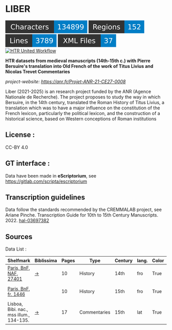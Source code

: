 LIBER
=====================
![characters badge](badges/characters.svg) ![regions badge](badges/regions.svg) ![lines badge](badges/lines.svg) ![files badge](badges/files.svg) 
[![HTR United Workflow](https://github.com/CIHAM-HTR/Liber/actions/workflows/htr-united-workflows.yml/badge.svg)](https://github.com/CIHAM-HTR/Liber/actions/workflows/htr-united-workflows.yml) 


**HTR datasets from medieval manuscripts (14th-15th c.) with Pierre Bersuire's translation into Old French of the work of Titus Livius and Nicolas Trevet Commentaries**


*project-website: https://anr.fr/Projet-ANR-21-CE27-0008*

Liber (2021-2025) is an research project funded by the ANR (Agence Nationale de Recherche). The project proposes to study the way in which Bersuire, in the 14th century, translated the Roman History of Titus Livius, a translation which was to have a major influence on the constitution of the French lexicon, particularly the political lexicon, and the construction of a historical science, based on Western conceptions of Roman institutions

## License : 

CC-BY 4.0

## GT interface :

Data have been made in **eScriptorium**, see https://gitlab.com/scripta/escriptorium

## Transcription guidelines

Data follow the standards recommended by the CREMMALAB project, see Ariane Pinche. Transcription Guide for 10th to 15th Century Manuscripts. 2022. [hal-03697382](https://hal.science/hal-03697382/document)

## Sources

Data List :

 Shelfmark            | Biblissima | Pages | Type    | Century | lang. | Color | Content |  transcriber |
----------------------|--------|------------|-------|---------|---------|-------------|-------|----------------|
 [Paris, BnF, NAF, 27401](https://gallica.bnf.fr/ark:/12148/btv1b10532600x)  | [→](https://data.biblissima.fr/entity/Q68441) | 10     | History | 14th   | fro   | True  |  Pierre Bersuire's translation   |  
 [Paris, BnF, fr. 1446](https://gallica.bnf.fr/ark:/12148/btv1b8451118s) |    | 10     | History | 15th      |  fro   | True  |   Pierre Bersuire's translation |
 Lisboa, Bibi. nac., mss illum., 134-135. |  [→](https://data.biblissima.fr/entity/Q309089) | 17    | Commentaries | 15th      |  lat   | True  |   Nicolas Trevet Commentaries |

